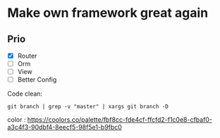 # Make own framework great again


## Prio

- [x] Router 
- [ ] Orm
- [ ] View
- [ ] Better Config

Code clean:

``
git branch | grep -v "master" | xargs git branch -D
``


color : https://coolors.co/palette/fbf8cc-fde4cf-ffcfd2-f1c0e8-cfbaf0-a3c4f3-90dbf4-8eecf5-98f5e1-b9fbc0